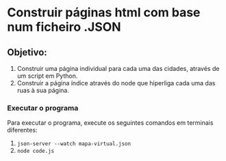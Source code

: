 # Construir páginas html com base num ficheiro .JSON

## Objetivo:
1. Construir uma página individual para cada uma das cidades, através de um script em Python.
2. Construir a página índice através do node que hiperliga cada uma das ruas à sua página.

### Executar o programa
Para executar o programa, execute os seguintes comandos em terminais diferentes:

1. `json-server --watch mapa-virtual.json`
2. `node code.js`

